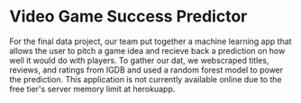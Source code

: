 # Video Game Success Predictor
For the final data project, our team put together a machine learning app that allows the user to pitch a game idea and recieve back a prediction on how well it would do with players. To gather our dat, we webscraped titles, reviews, and ratings from IGDB and used a random forest model to power the prediction. This application is not currently available online due to the free tier's server memory limit at herokuapp. 
